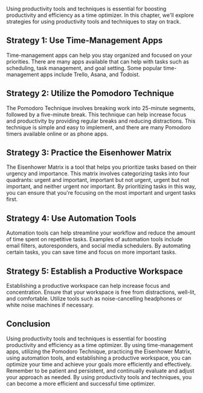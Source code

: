
Using productivity tools and techniques is essential for boosting productivity and efficiency as a time optimizer. In this chapter, we'll explore strategies for using productivity tools and techniques to stay on track.

Strategy 1: Use Time-Management Apps
------------------------------------

Time-management apps can help you stay organized and focused on your priorities. There are many apps available that can help with tasks such as scheduling, task management, and goal setting. Some popular time-management apps include Trello, Asana, and Todoist.

Strategy 2: Utilize the Pomodoro Technique
------------------------------------------

The Pomodoro Technique involves breaking work into 25-minute segments, followed by a five-minute break. This technique can help increase focus and productivity by providing regular breaks and reducing distractions. This technique is simple and easy to implement, and there are many Pomodoro timers available online or as phone apps.

Strategy 3: Practice the Eisenhower Matrix
------------------------------------------

The Eisenhower Matrix is a tool that helps you prioritize tasks based on their urgency and importance. This matrix involves categorizing tasks into four quadrants: urgent and important, important but not urgent, urgent but not important, and neither urgent nor important. By prioritizing tasks in this way, you can ensure that you're focusing on the most important and urgent tasks first.

Strategy 4: Use Automation Tools
--------------------------------

Automation tools can help streamline your workflow and reduce the amount of time spent on repetitive tasks. Examples of automation tools include email filters, autoresponders, and social media schedulers. By automating certain tasks, you can save time and focus on more important tasks.

Strategy 5: Establish a Productive Workspace
--------------------------------------------

Establishing a productive workspace can help increase focus and concentration. Ensure that your workspace is free from distractions, well-lit, and comfortable. Utilize tools such as noise-cancelling headphones or white noise machines if necessary.

Conclusion
----------

Using productivity tools and techniques is essential for boosting productivity and efficiency as a time optimizer. By using time-management apps, utilizing the Pomodoro Technique, practicing the Eisenhower Matrix, using automation tools, and establishing a productive workspace, you can optimize your time and achieve your goals more efficiently and effectively. Remember to be patient and persistent, and continually evaluate and adjust your approach as needed. By using productivity tools and techniques, you can become a more efficient and successful time optimizer.


